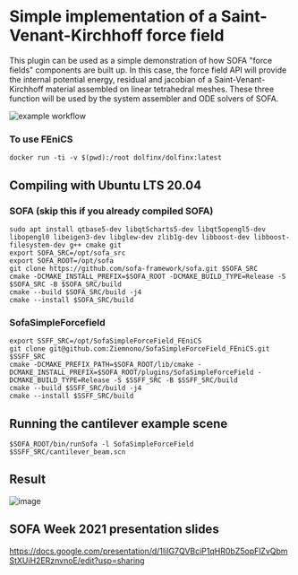 # Simple implementation of a Saint-Venant-Kirchhoff force field

This plugin can be used as a simple demonstration of how SOFA 
"force fields" components are built up. In this case, the force
field API will provide the internal potential energy,
residual and jacobian of a Saint-Venant-Kirchhoff material assembled
on linear tetrahedral meshes. These three function will be used 
by the system assembler and ODE solvers of SOFA.

![example workflow](https://github.com/Ziemnono/SofaSimpleForceField_FEniCS//actions/workflows/ubuntu.yml/badge.svg)

### To use FEniCS
```console
docker run -ti -v $(pwd):/root dolfinx/dolfinx:latest
```

## Compiling with Ubuntu LTS 20.04
### SOFA (skip this if you already compiled SOFA)

```console
sudo apt install qtbase5-dev libqt5charts5-dev libqt5opengl5-dev libopengl0 libeigen3-dev libglew-dev zlib1g-dev libboost-dev libboost-filesystem-dev g++ cmake git
export SOFA_SRC=/opt/sofa_src
export SOFA_ROOT=/opt/sofa
git clone https://github.com/sofa-framework/sofa.git $SOFA_SRC
cmake -DCMAKE_INSTALL_PREFIX=$SOFA_ROOT -DCMAKE_BUILD_TYPE=Release -S $SOFA_SRC -B $SOFA_SRC/build
cmake --build $SOFA_SRC/build -j4
cmake --install $SOFA_SRC/build
```

### SofaSimpleForcefield
```console
export SSFF_SRC=/opt/SofaSimpleForceField_FEniCS
git clone git@github.com:Ziemnono/SofaSimpleForceField_FEniCS.git $SSFF_SRC
cmake -DCMAKE_PREFIX_PATH=$SOFA_ROOT/lib/cmake -DCMAKE_INSTALL_PREFIX=$SOFA_ROOT/plugins/SofaSimpleForceField -DCMAKE_BUILD_TYPE=Release -S $SSFF_SRC -B $SSFF_SRC/build
cmake --build $SSFF_SRC/build -j4
cmake --install $SSFF_SRC/build
```

## Running the cantilever example scene
```console
$SOFA_ROOT/bin/runSofa -l SofaSimpleForceField $SSFF_SRC/cantilever_beam.scn
```

## Result
![image](https://user-images.githubusercontent.com/6951981/127413110-76fb452e-723b-4e74-b3ac-5952d54d663d.png)

## SOFA Week 2021 presentation slides
https://docs.google.com/presentation/d/1IilG7QVBciP1qHR0bZ5opFlZvQbmStXUiH2ERznvnoE/edit?usp=sharing
